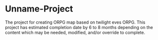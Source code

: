 # Unname-Project

The project for creating ORPG map based on twilight eves ORPG. This project has estimated completion date by 6 to 8 months depending on the content which may be needed, modified, and/or override to complete.
